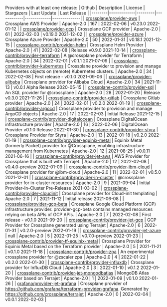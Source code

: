Providers with at least one release:
| Github | Description | License | Stargazers | Last Update | Last Release |
|--------|-------------|---------|------------|-------------|--------------|
| [crossplane/provider-aws](https://github.com/crossplane/provider-aws) | Crossplane AWS Provider | Apache-2.0 | 167 | 2022-02-06 | v0.23.0 2022-01-12 |
| [crossplane/provider-gcp](https://github.com/crossplane/provider-gcp) | Crossplane GCP provider | Apache-2.0 | 61 | 2022-02-03 | v0.19.0 2021-12-02 |
| [crossplane/provider-azure](https://github.com/crossplane/provider-azure) | Crossplane Azure Provider | Apache-2.0 | 50 | 2022-01-31 | v0.18.1 2021-12-15 |
| [crossplane-contrib/provider-helm](https://github.com/crossplane-contrib/provider-helm) | Crossplane Helm Provider | Apache-2.0 | 41 | 2022-02-08 | Release v0.9.0 2021-10-14 |
| [crossplane-contrib/provider-terraform](https://github.com/crossplane-contrib/provider-terraform) | A @crossplane provider for Terraform | Apache-2.0 | 34 | 2022-02-01 | v0.1.1 2021-07-09 |
| [crossplane-contrib/provider-kubernetes](https://github.com/crossplane-contrib/provider-kubernetes) | Crossplane provider to provision and manage Kubernetes objects on (remote) Kubernetes clusters. | Apache-2.0 | 34 | 2022-02-08 | First release - v0.1.0 2021-09-06 |
| [crossplane/provider-alibaba](https://github.com/crossplane/provider-alibaba) | Crossplane provider for Alibaba Cloud | Apache-2.0 | 34 | 2021-11-13 | v0.0.1 Alpha Release 2020-05-15 |
| [crossplane-contrib/provider-sql](https://github.com/crossplane-contrib/provider-sql) | An SQL provider for @crossplane | Apache-2.0 | 28 | 2022-01-20 | Release v0.3.0 2021-11-26 |
| [crossplane-contrib/provider-gitlab](https://github.com/crossplane-contrib/provider-gitlab) | Crossplane Gitlab provider | Apache-2.0 | 24 | 2022-02-01 | v0.2.0 2022-01-19 |
| [crossplane-contrib/provider-argocd](https://github.com/crossplane-contrib/provider-argocd) | Crossplane provider to provision and manage ArgoCD objects | Apache-2.0 | 17 | 2022-02-03 | Initial Release 2021-12-15 |
| [crossplane-contrib/provider-digitalocean](https://github.com/crossplane-contrib/provider-digitalocean) | Crossplane DigitalOcean infrastructure provider | Apache-2.0 | 16 | 2022-02-06 | DigitalOcean Provider v0.1.0 Release 2022-01-30 |
| [crossplane-contrib/provider-styra](https://github.com/crossplane-contrib/provider-styra) | Crossplane Provider for Styra | Apache-2.0 | 13 | 2022-01-18 | v0.2.0 2022-01-19 |
| [crossplane-contrib/provider-equinix-metal](https://github.com/crossplane-contrib/provider-equinix-metal) | Equinix Metal (formerly Packet) provider for @Crossplane, enabling infrastructure management from Kubernetes | Apache-2.0 | 12 | 2021-08-25 | v0.0.11 2021-06-16 |
| [crossplane-contrib/provider-jet-aws](https://github.com/crossplane-contrib/provider-jet-aws) | AWS Provider for Crossplane that is built with Terrajet. | Apache-2.0 | 12 | 2022-02-08 | v0.4.0-preview 2022-01-09 |
| [crossplane-contrib/provider-ibm-cloud](https://github.com/crossplane-contrib/provider-ibm-cloud) | Crossplane provider for @ibm-cloud | Apache-2.0 | 11 | 2022-02-01 | v0.5.0 2021-12-01 |
| [crossplane-contrib/provider-in-cluster](https://github.com/crossplane-contrib/provider-in-cluster) | @crossplane provider for in-cluster resources | Apache-2.0 | 9 | 2021-09-04 | Initial Provider-In-Cluster Pre-Release 2021-03-02 |
| [crossplane-contrib/provider-cloudinit](https://github.com/crossplane-contrib/provider-cloudinit) | Crossplane provider for Cloud-init templating | Apache-2.0 | 7 | 2021-11-12 | Initial release 2021-06-08 |
| [crossplane/provider-gcp-beta](https://github.com/crossplane/provider-gcp-beta) | Crossplane Google Cloud Platform (GCP) infrastructure provider. provider-gcp-beta contains managed resources relying on beta APIs of GCP APIs. | Apache-2.0 | 7 | 2022-02-08 | First release - v0.1.0 2021-09-20 |
| [crossplane-contrib/provider-jet-gcp](https://github.com/crossplane-contrib/provider-jet-gcp) | GCP Provider for Crossplane generated using Terrajet | Apache-2.0 | 6 | 2022-01-31 | v0.2.0-preview 2022-01-19 |
| [crossplane-contrib/provider-jet-azure](https://github.com/crossplane-contrib/provider-jet-azure) | null | Apache-2.0 | 5 | 2022-01-25 | v0.7.0-preview 2022-01-23 |
| [crossplane-contrib/provider-tf-equinix-metal](https://github.com/crossplane-contrib/provider-tf-equinix-metal) | Crossplane Provider for Equinix Metal based on the Terraform provider | Apache-2.0 | 5 | 2021-11-21 | v0.1.0 2021-11-18 |
| [crossplane-contrib/provider-zpa](https://github.com/crossplane-contrib/provider-zpa) | An experimental crossplane provider for @zscaler zpa | Apache-2.0 | 4 | 2022-01-22 | v0.2.0 2022-01-30 |
| [crossplane-contrib/provider-influxdb](https://github.com/crossplane-contrib/provider-influxdb) | Crossplane provider for InfluxDB Cloud | Apache-2.0 | 3 | 2022-01-10 | v0.1.2 2022-01-20 |
| [crossplane-contrib/provider-jet-mongodbatlas](https://github.com/crossplane-contrib/provider-jet-mongodbatlas) | MongoDB Atlas Provider based on Terrajet | Apache-2.0 | 1 | 2022-01-09 | v0.1.0 2022-01-26 |
| [grafana/provider-jet-grafana](https://github.com/grafana/provider-jet-grafana) | Crossplane provider of https://github.com/grafana/terraform-provider-grafana. Generated by https://github.com/crossplane/terrajet | Apache-2.0 | 0 | 2022-02-04 | v0.0.1 2022-02-03 |